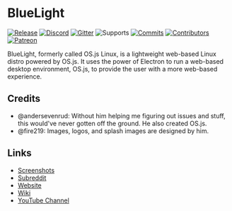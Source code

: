 # BlueLight

[![Release](https://badgen.net/github/release/BlueLightOS/bluelight)](https://github.com/BlueLightOS/bluelight/releases)
[![Discord](https://img.shields.io/discord/524748448357023745.svg?style=for-the-badge)](https://discord.gg/ABey2Xc)
[![Gitter](https://badgen.net/badge/chat/on%20gitter/cyan)](https://gitter.im/TheBlueLightOS/community?utm_source=share-link&utm_medium=link&utm_campaign=share-link)
![Supports](https://badgen.net/badge/platform/amd64?list=1)
[![Commits](https://badgen.net/github/last-commit/BlueLightOS/bluelight)](https://github.com/BlueLightOS/bluelight/commits/master)
[![Contributors](https://badgen.net/opencollective/contributors/bluelight-maintainers)](https://opencollective.com/bluelight-maintainers)
[![Patreon](https://badgen.net/badge/become/a%20patron/F96854)](https://www.patreon.com/BlueLightOS)

BlueLight, formerly called OS.js Linux, is a lightweight web-based Linux distro powered by OS.js. It uses the power of Electron to run a web-based desktop environment, OS.js, to provide the user with a more web-based experience.

## Credits
* @andersevenrud: Without him helping me figuring out issues and stuff, this would've never gotten off the ground. He also created OS.js.
* @fire219: Images, logos, and splash images are designed by him.

## Links
* [Screenshots](https://github.com/BlueLightOS/bluelight/wiki/Screenshots)
* [Subreddit](https://www.reddit.com/r/BlueLightOS/)
* [Website](https://bluelightos.github.io/)
* [Wiki](https://github.com/BlueLightOS/bluelight/wiki/)
* [YouTube Channel](https://www.youtube.com/channel/UCzCxZJvE42B6UU6NfyCR5oQ/)
